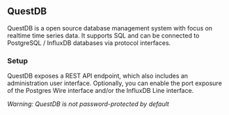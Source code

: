 ## QuestDB
QuestDB is a open source database management system with focus on realtime time series data. It supports SQL and can be connected to PostgreSQL / InfluxDB databases via protocol interfaces.

### Setup
QuestDB exposes a REST API endpoint, which also includes an administration user interface. Optionally, you can enable the port exposure of the Postgres Wire interface and/or the InfluxDB Line interface.

*Warning: QuestDB is not password-protected by default*